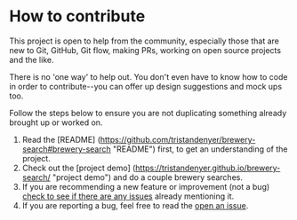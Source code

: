# How to contribute

This project is open to help from the community, especially those that are new to Git, GitHub, Git flow, making PRs, working on open source projects and the like.

There is no 'one way' to help out. You don't even have to know how to code in order to contribute--you can offer up design suggestions and mock ups too.

Follow the steps below to ensure you are not duplicating something already brought up or worked on.

1. Read the [README] (https://github.com/tristandenyer/brewery-search#brewery-search "README") first, to get an understanding of the project.
2. Check out the [project demo] (https://tristandenyer.github.io/brewery-search/ "project demo") and do a couple brewery searches.
3. If you are recommending a new feature or improvement (not a bug) [check to see if there are any issues](https://github.com/tristandenyer/brewery-search/issues "check to see if there are any issues") already mentioning it.
4. If you are reporting a bug, feel free to read the [open an issue](https://github.com/tristandenyer/brewery-search/issues "open an issue").

